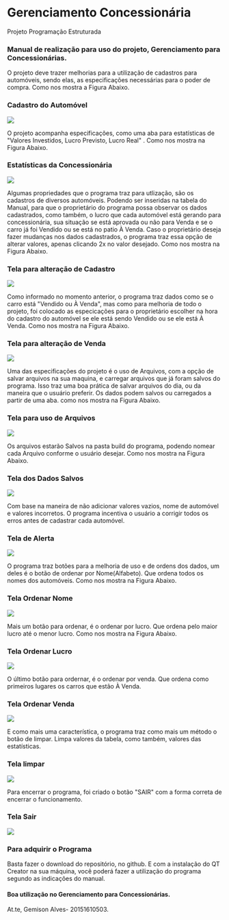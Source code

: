 # Gerenciamento Concessionária
Projeto Programação Estruturada
### Manual de realização para uso do projeto, Gerenciamento para Concessionárias.

O projeto deve trazer melhorias para a utilização de cadastros para automóveis, sendo elas, as especificações necessárias para o poder de compra. 
Como nos mostra a Figura Abaixo.
### Cadastro do Automóvel

![](imagens/Manual.png)

O projeto acompanha especificações, como uma aba para estatísticas de "Valores Investidos, Lucro Previsto, Lucro Real" .
Como nos mostra na Figura Abaixo.
### Estatísticas da Concessionária

![](imagens/Manual-Estatísticas.png)

Algumas propriedades que o programa traz para utlização, são os cadastros de diversos automóveis. Podendo ser inseridas na tabela do Manual, para que o proprietário do programa possa observar os dados cadastrados, como também, o lucro que cada automóvel está gerando para concessionária, sua situação se está aprovada ou não para Venda e se o carro já foi Vendido ou se está no patio À Venda. Caso o proprietário deseja fazer mudanças nos dados cadastrados, o programa traz essa opção de alterar valores, apenas clicando 2x no valor desejado. 
Como nos mostra na Figura Abaixo.
### Tela para alteração de Cadastro

![](imagens/Manual-Editar.png)

Como informado no momento anterior, o programa traz dados como se o carro está "Vendido ou À Venda", mas como para melhoria de todo o projeto, foi colocado as especicações para o proprietário escolher na hora do cadastro do automóvel se ele está sendo Vendido ou se ele está À Venda. 
Como nos mostra na Figura Abaixo.
### Tela para alteração de Venda

![](imagens/Manual-Opcões.png)

Uma das especificações do projeto é o uso de Arquivos, com a opção de salvar arquivos na sua maquina, e carregar arquivos que já foram salvos do programa. Isso traz uma boa prática de salvar arquivos do dia, ou da maneira que o usuário preferir. Os dados podem salvos ou carregados a partir de uma aba.
como nos mostra na Figura Abaixo.
### Tela para uso de Arquivos

![](imagens/Manual-OpcõesArquivos.png)

Os arquivos estarão Salvos na pasta build do programa, podendo nomear cada Arquivo conforme o usuário desejar. 
Como nos mostra na Figura Abaixo.
### Tela dos Dados Salvos

![](imagens/Manual-Arquivos.png)

Com base na maneira de não adicionar valores vazios, nome de automóvel e valores incorretos. O programa incentiva o usuário a corrigir todos os erros antes de cadastrar cada automóvel.
### Tela de Alerta 

![](imagens/Manual-Alertas.png)

O programa traz botões para a melhoria de uso e de ordens dos dados, um deles é o botão de ordenar por Nome(Alfabeto). Que ordena todos os nomes dos automóveis.
Como nos mostra na Figura Abaixo.
### Tela Ordenar Nome

![](imagens/Manual-OrdNome.png)

Mais um botão para ordenar, é o ordenar por lucro. Que ordena pelo maior lucro até o menor lucro. 
Como nos mostra na Figura Abaixo.
### Tela Ordenar Lucro

![](imagens/Manual-OrdLucro.png)

O último botão para ordernar, é o ordenar por venda. Que ordena como primeiros lugares os carros que estão À Venda.
### Tela Ordenar Venda

![](imagens/Manual-OrdVenda.png)

E como mais uma característica, o programa traz como mais um método o botão de limpar. Limpa valores da tabela, como também, valores das estatísticas.
### Tela limpar

![](imagens/Manual-Limpar.png)

Para encerrar o programa, foi criado o botão "SAIR" com a forma correta de encerrar o funcionamento.
### Tela Sair

![](imagens/Manual.png)

### Para adquirir o Programa

Basta fazer o download do repositório, no github. E com a instalação do QT Creator na sua máquina, você poderá fazer a utilização do programa segundo as indicações do manual. 

#### Boa utilização no Gerenciamento para Concessionárias.

At.te, Gemison Alves- 20151610503.



